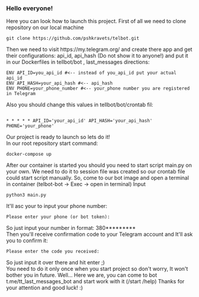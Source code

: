 <H3>Hello everyone!</H3> 
<p>
Here you can look how to launch this project.
First of all we need to clone repository on our local machine <br> 
<pre><code>git clone https://github.com/pshkravets/telbot.git</code></pre>
Then we need to visit https://my.telegram.org/ and create there app and get their configurations:
api_id, api_hash (Do not show it to anyone!) and put it in our Dockerfiles 
in tellbot/bot , last_messages directions:
<pre><code>ENV API_ID=you_api_id #<-- instead of you_api_id put your actual api_id
ENV API_HASH=your_api_hash #<-- api_hash
ENV PHONE=your_phone_number #<-- your_phone number you are registered in Telegram
</code></pre>Also you should change this values in tellbot/bot/crontab fil:
<pre><code>
* * * * * API_ID='your_api_id' API_HASH='your_api_hash' PHONE='your_phone'
</code></pre>
Our project is ready to launch so lets do it! <br>
In our root repository start command:
<pre><code>docker-compose up
</code></pre>
After our container is started you should you need to start script main.py on 
your own. We need to do it to session file was created so our crontab file could
start script manually.
So, come to our bot image and open a terminal in container (telbot-bot -> Exec -> open in terminal) 
Input 
<pre><code>python3 main.py</code></pre>
It'll asc your to input your phone number:
<pre><code>Please enter your phone (or bot token):
</code></pre>
So just input your number in format: 380********* <br>
Then you'll receive confirmation code to your Telegram account and It'll ask 
you to confirm it:
<pre><code>Please enter the code you received:
</code></pre>
So just input it over there and hit enter ;) <br>
You need to do it only once when you start project so don't worry, 
It won't bother you in future.
Well... Here we are, you can come to bot t.me/tt_last_messages_bot and start work with it (/start /help)
Thanks for your attention and good luck! :) 
</p>
